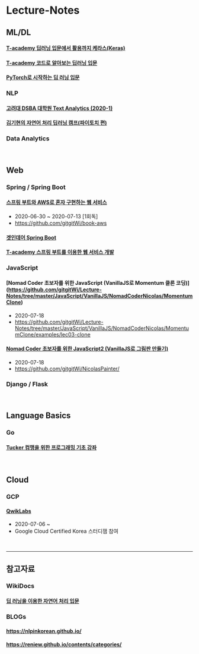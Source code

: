 # Lecture-Notes

## ML/DL

#### [T-academy 딥러닝 입문에서 활용까지 케라스(Keras)](https://github.com/gitgitWi/Lecture-Notes/tree/master/MLDL/Keras_by_KTY)

#### [T-academy 코드로 알아보는 딥러닝 입문](https://github.com/gitgitWi/Lecture-Notes/blob/master/MLDL/20200503_DLwithCodes.md)

#### [PyTorch로 시작하는 딥 러닝 입문](https://github.com/gitgitWi/Lecture-Notes/tree/master/MLDL/DL_with_PyTorch)

### NLP

#### [고려대 DSBA 대학원 Text Analytics (2020-1)](https://github.com/gitgitWi/Lecture-Notes/tree/master/NLP/KorUniv-DSBA)

#### [김기현의 자연어 처리 딥러닝 캠프(파이토치 편)](https://github.com/gitgitWi/Lecture-Notes/tree/master/NLP/NLP_with_PyTorch(2020))

### Data Analytics



<br />

## Web

### Spring / Spring Boot

#### [스프링 부트와 AWS로 혼자 구현하는 웹 서비스](https://github.com/gitgitWi/Lecture-Notes/tree/44203bedfe8a69a95470eaaad82fedf34f100796/Spring/SpringBoot-AWS)

- 2020-06-30 ~ 2020-07-13 [1회독]
- https://github.com/gitgitWi/book-aws

#### [겟인데어 Spring Boot](https://github.com/gitgitWi/Lecture-Notes/tree/master/Spring/Get-in-There)

#### [T-academy 스프링 부트를 이용한 웹 서비스 개발](https://github.com/gitgitWi/Lecture-Notes/tree/master/Spring/Tacademy-Spring-Boot-Web-Service)

### JavaScript

#### [Nomad Coder 초보자를 위한 JavaScript (VanillaJS로 Momentum 클론 코딩)] (https://github.com/gitgitWi/Lecture-Notes/tree/master/JavaScript/VanillaJS/NomadCoderNicolas/MomentumClone)

- 2020-07-18
- https://github.com/gitgitWi/Lecture-Notes/tree/master/JavaScript/VanillaJS/NomadCoderNicolas/MomentumClone/examples/lec03-clone

#### [Nomad Coder 초보자를 위한 JavaScript2 (VanillaJS로 그림판 만들기)](https://github.com/gitgitWi/Lecture-Notes/tree/master/JavaScript/VanillaJS/NomadCoderNicolas/PaintGame)

- 2020-07-18
- https://github.com/gitgitWi/NicolasPainter/

### Django / Flask

<!-- #### [AWS 클라우드 기반의 Django 웹 애플리케이션]() -->

<br />

## Language Basics

### Go

#### [Tucker 컴맹을 위한 프로그래밍 기초 강좌](https://github.com/gitgitWi/Lecture-Notes/blob/master/Go/Tucker/LectureNotes.md)

<br />

## Cloud

### GCP

#### [QwikLabs](https://github.com/gitgitWi/Lecture-Notes/tree/master/Cloud/GCP/QwikLabs)

- 2020-07-06 ~
- Google Cloud Certified Korea 스터디잼 참여

<br />

---

## 참고자료

### WikiDocs

#### [딥 러닝을 이용한 자연어 처리 입문](https://wikidocs.net/book/2155)

### BLOGs

#### https://nlpinkorean.github.io/
#### https://reniew.github.io/contents/categories/